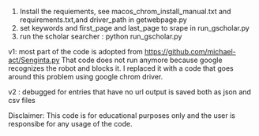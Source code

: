 1. Install the requiements, see macos_chrom_install_manual.txt and requirements.txt,and driver_path in getwebpage.py
2. set keywords and first_page and last_page  to srape in run_gscholar.py
3. run the scholar searcher : python run_gscholar.py

v1:
most part of the code is adopted from https://github.com/michael-act/Senginta.py
That code does not run anymore because google recognizes the robot and blocks it. 
I replaced it with a code that goes around this problem using google chrom driver.


v2 : 
debugged for entries that have no url
output is saved both as json and csv files




Disclaimer: 
This code is for educational purposes only and the user is responsibe for any usage of the code.
